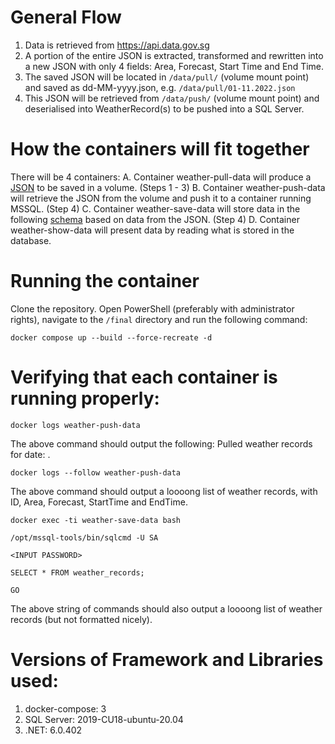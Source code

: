 # General Flow
1. Data is retrieved from https://api.data.gov.sg
2. A portion of the entire JSON is extracted, transformed and rewritten into a new JSON with only 4 fields: Area, Forecast, Start Time and End Time.
3. The saved JSON will be located in `/data/pull/` (volume mount point) and saved as dd-MM-yyyy.json, e.g. `/data/pull/01-11.2022.json`
4. This JSON will be retrieved from `/data/push/` (volume mount point) and deserialised into WeatherRecord(s) to be pushed into a SQL Server.

# How the containers will fit together
There will be 4 containers:
A. Container weather-pull-data will produce a [JSON](https://github.com/vms3-demo-purpose/weather-program/files/9934735/01-11-2022.json.txt)
to be saved in a volume. (Steps 1 - 3)
B. Container weather-push-data will retrieve the JSON from the volume and push it to a container running MSSQL. (Step 4)
C. Container weather-save-data will store data in the following [schema](https://github.com/vms3-demo-purpose/weather-program/files/9934736/CREATE_TABLE.sql.txt) based on data from the JSON. (Step 4)
D. Container weather-show-data will present data by reading what is stored in the database.

# Running the container
Clone the repository. Open PowerShell (preferably with administrator rights), navigate to the `/final` directory and run the following command:

`docker compose up --build --force-recreate -d`

# Verifying that each container is running properly:

`docker logs weather-push-data`

The above command should output the following: Pulled <number> weather records for date: <dd-MM-yyyy>.

`docker logs --follow weather-push-data`

The above command should output a loooong list of weather records, with ID, Area, Forecast, StartTime and EndTime.

`docker exec -ti weather-save-data bash`

`/opt/mssql-tools/bin/sqlcmd -U SA`

`<INPUT PASSWORD>`

`SELECT * FROM weather_records;`

`GO`

The above string of commands should also output a loooong list of weather records (but not formatted nicely).

# Versions of Framework and Libraries used:
1. docker-compose: 3
2. SQL Server: 2019-CU18-ubuntu-20.04
3. .NET: 6.0.402
